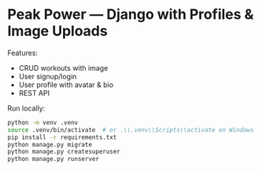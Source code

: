 # Peak Power — Django with Profiles & Image Uploads

Features:
- CRUD workouts with image
- User signup/login
- User profile with avatar & bio
- REST API

Run locally:
```bash
python -m venv .venv
source .venv/bin/activate  # or .\\.venv\\Scripts\\activate on Windows
pip install -r requirements.txt
python manage.py migrate
python manage.py createsuperuser
python manage.py runserver
```